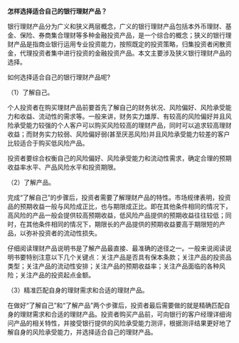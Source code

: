 **怎样选择适合自己的银行理财产品？**

银行理财产品分为广义和狭义两层概念，广义的银行理财产品包括本外币理财、基金、保险、券商集合理财等多种金融投资产品，是一个综合的概念；狭义的银行理财产品是指商业银行运用专业投资能力，按照既定的投资策略，归集投资者闲散资金，代理投资者集中进行投资的金融投资产品。本文主要涉及狭义银行理财产品的选择。

如何选择适合自己的银行理财产品呢?

（1）了解自己。

个人投资者在购买理财产品前要首先了解自己的财务状况、风险偏好、风险承受能力和收益、流动性的需求等。一般来讲，财务实力雄厚、有较高的风险偏好并且风险承受能力较强的个人客户可以购买风险较高的理财产品，同时可以追求较高理财收益；而财务实力较弱、风险偏好弱(甚至厌恶风险)并且风险承受能力较差的客户比较适合于购买低风险产品。

投资者要综合权衡自己的风险偏好、风险承受能力和流动性需求，确定合理的预期收益率水平、产品风险水平和投资期限。

（2）了解产品。

完成“了解自己”的步骤后，投资者需要了解理财产品的特性。市场规律表明，投资品的预期收益一般与风险成正比，也与期限成正比。即在其他条件相同的情况下，高风险的产品一般会提供较高预期收益，低风险产品提供的预期收益往往较低；同时，在其他条件相同的情况下，期限长的产品提供的预期收益要高于期限短的产品，以弥补投资者的流动性损失。

仔细阅读理财产品说明书是了解产品最直接、最准确的途径之一。一般来说阅读说明书要特别注意以下几个关键点：关注产品是否具有保本条款；关注产品的投资品类型；关注产品的流动性安排；关注产品的预期收益率；关注产品面临的各种风险；关注产品的投资起点金额。

（3）精准匹配自身的理财需求和合适的理财产品。

在做好“了解自己”和“了解产品”两个步骤后，投资者最后需要做的就是精确匹配自身的理财需求和合适的理财产品。投资者购买产品前，可向银行的客户经理详细询问产品的相关特性，并接受银行提供的风险承受能力测评，根据测评结果更好地了解自身的风险承受能力，并选择适合自己的理财产品。